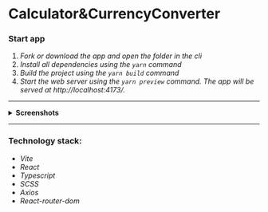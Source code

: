 # Calculator&CurrencyConverter

### **Start app**

1. _Fork or download the app and open the folder in the cli_
2. _Install all dependencies using the `yarn` command_
3. _Build the project using the `yarn build` command_
4. _Start the web server using the `yarn preview` command. The app will be served at http://localhost:4173/._

----
 <details><summary><b>Screenshots</b></summary>    
  
<h3>Calculator</h3><img src="screenshots/calc.png" ><hr>
<h3>Converter</h3><img src="screenshots/converter.png"/>
</details>

----

### **Technology stack:**

- _Vite_
- _React_
- _Typescript_
- _SCSS_
- _Axios_
- _React-router-dom_
